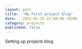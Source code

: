 ```yaml
---
layout: post
title:  "My First project blog"
date:   2022-01-15 21:00:00 +0200
category: projects
published: false
---
```


Setting up projects blog